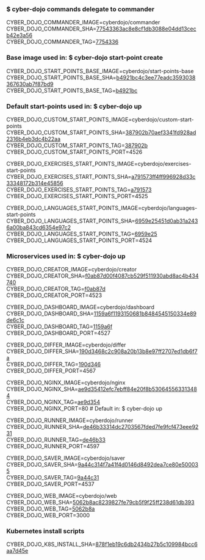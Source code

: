 ### $ cyber-dojo commands delegate to commander

CYBER_DOJO_COMMANDER_IMAGE=cyberdojo/commander  
CYBER_DOJO_COMMANDER_SHA=[77543363ac8e8cf1db3088e04dd13cecb42e3a56](https://github.com/cyber-dojo/commander/commit/77543363ac8e8cf1db3088e04dd13cecb42e3a56)  
CYBER_DOJO_COMMANDER_TAG=[7754336](https://hub.docker.com/layers/cyberdojo/commander/7754336/images/sha256-c6b253f0dada5a427b8b5eab74f339222936234665c757dc7a6fd2c73d80278e)  

### Base image used in: $ cyber-dojo start-point create

CYBER_DOJO_START_POINTS_BASE_IMAGE=cyberdojo/start-points-base  
CYBER_DOJO_START_POINTS_BASE_SHA=[b4921bc4c3ee77eadc3593038367630ab7f87bd9](https://github.com/cyber-dojo/start-points-base/commit/b4921bc4c3ee77eadc3593038367630ab7f87bd9)  
CYBER_DOJO_START_POINTS_BASE_TAG=[b4921bc](https://hub.docker.com/layers/cyberdojo/start-points-base/b4921bc/images/sha256-1dd48fa288a0c7997e3c1bdc5c3d7a574b82ac34b4a46faf82b5fba4fe3bd43f)  

### Default start-points used in: $ cyber-dojo up

CYBER_DOJO_CUSTOM_START_POINTS_IMAGE=cyberdojo/custom-start-points  
CYBER_DOJO_CUSTOM_START_POINTS_SHA=[387902b70aef3341fd928ad2316b4eb3dc4b22aa](https://github.com/cyber-dojo/custom-start-points/commit/387902b70aef3341fd928ad2316b4eb3dc4b22aa)  
CYBER_DOJO_CUSTOM_START_POINTS_TAG=[387902b](https://hub.docker.com/layers/cyberdojo/custom-start-points/387902b/images/sha256-cc90e5bcad139cfada37e3c9942d519ef9673d4fe503361a342a45f634d6f21b)  
CYBER_DOJO_CUSTOM_START_POINTS_PORT=4526

CYBER_DOJO_EXERCISES_START_POINTS_IMAGE=cyberdojo/exercises-start-points  
CYBER_DOJO_EXERCISES_START_POINTS_SHA=[a791573ff4ff996928d33c33348172b314e45856](https://github.com/cyber-dojo/exercises-start-points/commit/a791573ff4ff996928d33c33348172b314e45856)  
CYBER_DOJO_EXERCISES_START_POINTS_TAG=[a791573](https://hub.docker.com/layers/cyberdojo/exercises-start-points/a791573/images/sha256-2e63237840d21b796aa3b4cc2d850c0e847dd9a5d7769d269f6f7f3742901baf)  
CYBER_DOJO_EXERCISES_START_POINTS_PORT=4525

CYBER_DOJO_LANGUAGES_START_POINTS_IMAGE=cyberdojo/languages-start-points  
CYBER_DOJO_LANGUAGES_START_POINTS_SHA=[6959e25451d0ab31a2436a00ba843cd6354e97c2](https://github.com/cyber-dojo/languages-start-points/commit/6959e25451d0ab31a2436a00ba843cd6354e97c2)  
CYBER_DOJO_LANGUAGES_START_POINTS_TAG=[6959e25](https://hub.docker.com/layers/cyberdojo/languages-start-points/6959e25/images/sha256-f6477e5bac43758aaea3b044b7d9339ffb5bf968f8c67db59e8c605095c9f0b3)  
CYBER_DOJO_LANGUAGES_START_POINTS_PORT=4524

### Microservices used in: $ cyber-dojo up

CYBER_DOJO_CREATOR_IMAGE=cyberdojo/creator  
CYBER_DOJO_CREATOR_SHA=[f0ab87d00f4087cb529f511930abd8ac4b434740](https://github.com/cyber-dojo/creator/commit/f0ab87d00f4087cb529f511930abd8ac4b434740)  
CYBER_DOJO_CREATOR_TAG=[f0ab87d](https://hub.docker.com/layers/cyberdojo/creator/f0ab87d/images/sha256-06de8fc6fac57a019955231e19eac2ed23844071550b3181f70d6b9756f04f63)  
CYBER_DOJO_CREATOR_PORT=4523

CYBER_DOJO_DASHBOARD_IMAGE=cyberdojo/dashboard  
CYBER_DOJO_DASHBOARD_SHA=[1159a6f1193150681b8484545150334e89de6c1c](https://github.com/cyber-dojo/dashboard/commit/1159a6f1193150681b8484545150334e89de6c1c)  
CYBER_DOJO_DASHBOARD_TAG=[1159a6f](https://hub.docker.com/layers/cyberdojo/dashboard/1159a6f/images/sha256-dddd83bf5038e81c228b222f01a0184ce2a8492cb45075b66be5baf5be803ca1)  
CYBER_DOJO_DASHBOARD_PORT=4527

CYBER_DOJO_DIFFER_IMAGE=cyberdojo/differ  
CYBER_DOJO_DIFFER_SHA=[190d3468c2c908a20b13b8e97ff2707ed1db6f7a](https://github.com/cyber-dojo/differ/commit/190d3468c2c908a20b13b8e97ff2707ed1db6f7a)  
CYBER_DOJO_DIFFER_TAG=[190d346](https://hub.docker.com/layers/cyberdojo/differ/190d346/images/sha256-3dc2d148b51542de76795babb4f83098cdeb952cca0fc871900bbd3a3af5850d)  
CYBER_DOJO_DIFFER_PORT=4567

CYBER_DOJO_NGINX_IMAGE=cyberdojo/nginx  
CYBER_DOJO_NGINX_SHA=[ae9d35412efc7ebff84e20f8b530645563313484](https://github.com/cyber-dojo/nginx/commit/ae9d35412efc7ebff84e20f8b530645563313484)  
CYBER_DOJO_NGINX_TAG=[ae9d354](https://hub.docker.com/layers/cyberdojo/nginx/ae9d354/images/sha256-7cc783dfa5663a31b300f2d527f6b354d8d73f918f127e052dc4665210e81cec)  
CYBER_DOJO_NGINX_PORT=80 # Default in: $ cyber-dojo up

CYBER_DOJO_RUNNER_IMAGE=cyberdojo/runner  
CYBER_DOJO_RUNNER_SHA=[de46b33314dc2703567fded7fe9fcf473eee9231](https://github.com/cyber-dojo/runner/commit/de46b33314dc2703567fded7fe9fcf473eee9231)  
CYBER_DOJO_RUNNER_TAG=[de46b33](https://hub.docker.com/layers/cyberdojo/runner/de46b33/images/sha256-64a4312316b37aca6725b48802898f57f11dbcdee4a5644f9c364f150c3ca6f2)  
CYBER_DOJO_RUNNER_PORT=4597

CYBER_DOJO_SAVER_IMAGE=cyberdojo/saver  
CYBER_DOJO_SAVER_SHA=[9a44c314f7a41f4d0146d8492dea7ce80e500035](https://github.com/cyber-dojo/saver/commit/9a44c314f7a41f4d0146d8492dea7ce80e500035)  
CYBER_DOJO_SAVER_TAG=[9a44c31](https://hub.docker.com/layers/cyberdojo/saver/9a44c31/images/sha256-e02799f54e11fcb7b7514c0cdd4dc7033901e4721133db8fa5fb14f45bdff4cc)  
CYBER_DOJO_SAVER_PORT=4537

CYBER_DOJO_WEB_IMAGE=cyberdojo/web  
CYBER_DOJO_WEB_SHA=[5062b8ac8239827fe79cb5f9f25ff238d61db393](https://github.com/cyber-dojo/web/commit/5062b8ac8239827fe79cb5f9f25ff238d61db393)  
CYBER_DOJO_WEB_TAG=[5062b8a](https://hub.docker.com/layers/cyberdojo/web/5062b8a/images/sha256-6df13d351c2a71ae7ba47857af9d78e2b9c1a6c846d8313e5ed1f427d6f84040)  
CYBER_DOJO_WEB_PORT=3000

### Kubernetes install scripts
CYBER_DOJO_K8S_INSTALL_SHA=[878f1eb19c6db2434b27b5c109984bcc6aa7d45e](https://github.com/cyber-dojo/k8s-install/commit/878f1eb19c6db2434b27b5c109984bcc6aa7d45e)  
